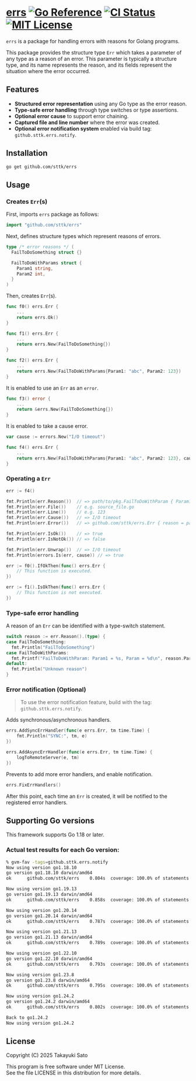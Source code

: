 # [errs][repo-url] [![Go Reference][pkg-dev-img]][pkg-dev-url] [![CI Status][ci-img]][ci-url] [![MIT License][mit-img]][mit-url]

`errs` is a package for handling errors with reasons for Golang programs.

This package provides the structure type `Err` which takes a parameter of any type as a reason of an error. 
This parameter is typically a structure type, and its name represents the reason, and its fields represent the situation where the error occurred.

## Features

- **Structured error representation** using any Go type as the error reason.
- **Type-safe error handling** through type switches or type assertions.
- **Optional error cause** to support error chaining.
- **Captured file and line number** where the error was created.
- **Optional error notification system** enabled via build tag: `github.sttk.errs.notify`.

## Installation

```sh
go get github.com/sttk/errs
```

## Usage

### Creates `Err`(s)

First, imports `errs` package as follows:

```go
import "github.com/sttk/errs"
```

Next, defines structure types which represent reasons of errors.

```go
type /* error reasons */ (
  FailToDoSomething struct {}

  FailToDoWithParams struct {
    Param1 string,
    Param2 int,
  }
)
```

Then, creates `Err`(s).

```go
func f0() errs.Err {
    ...
    return errs.Ok()
}
```

```go
func f1() errs.Err {
    ...
    return errs.New(FailToDoSomething{})
}

func f2() errs.Err {
    ...
    return errs.New(FailToDoWithParams{Param1: "abc", Param2: 123})
}
```

It is enabled to use an `Err` as an `error`.

```go
func f3() error {
    ...
    return &errs.New(FailToDoSomething{})
}
```

It is enabled to take a cause error.

```go
var cause := errors.New("I/O timeout")

func f4() errs.Err {
    ...
    return errs.New(FailToDoWithParams{Param1: "abc", Param2: 123}, cause)
}
```

### Operating a `Err`

```go
err := f4()

fmt.Println(err.Reason())  // => path/to/pkg.FailToDoWithParam { Param1: abc, Param2: 123 }
fmt.Println(err.File())    // e.g. source_file.go
fmt.Println(err.Line())    // e.g. 123
fmt.Println(err.Cause())   // => I/O timeout
fmt.Println(err.Error())   // => github.com/sttk/errs.Err { reason = path/to/pkg.FailToDoWithParam { Param1: abc, Param2: 123 }, file = source_file.go, line = 123, cause = I/O timeout }

fmt.Println(err.IsOk())    // => true
fmt.Println(err.IsNotOk()) // => false

fmt.Println(err.Unwrap())  // => I/O timeout
fmt.Println(errors.Is(err, cause)) // => true
```
```go
err := f0().IfOkThen(func() errs.Err {
    // This function is executed.
})
```
```go
err := f1().IsOkThen(func() errs.Err {
    // This function is not executed.
})
```

### Type-safe error handling

A reason of an `Err` can be identified with a type-switch statement.

```go
switch reason := err.Reason().(type) {
case FailToDoSomething:
  fmt.Println("FailToDoSomething")
case FailToDoWithParams:
  fmt.Printf("FailToDoWithParam: Param1 = %s, Param = %d\n", reason.Param1, reason.Param2)
default:
  fmt.Println("Unknown reason")
}
```

### Error notification (Optional)

> To use the error notification feature, build with the tag: `github.sttk.errs.notify`.

Adds synchronous/asynchronous handlers.

```go
errs.AddSyncErrHandler(func(e errs.Err, tm time.Time) {
    fmt.Println("SYNC:", tm, e)
})

errs.AddAsyncErrHandler(func(e errs.Err, tm time.Time) {
    logToRemoteServer(e, tm)
})
```

Prevents to add more error handlers, and enable notification.

```go
errs.FixErrHandlers()
```

After this point, each time an `Err` is created, it will be notified to the registered error handlers.

## Supporting Go versions

This framework supports Go 1.18 or later.

### Actual test results for each Go version:

```sh
% gvm-fav -tags=github.sttk.errs.notify
Now using version go1.18.10
go version go1.18.10 darwin/amd64
ok  	github.com/sttk/errs	0.804s	coverage: 100.0% of statements

Now using version go1.19.13
go version go1.19.13 darwin/amd64
ok  	github.com/sttk/errs	0.858s	coverage: 100.0% of statements

Now using version go1.20.14
go version go1.20.14 darwin/amd64
ok  	github.com/sttk/errs	0.787s	coverage: 100.0% of statements

Now using version go1.21.13
go version go1.21.13 darwin/amd64
ok  	github.com/sttk/errs	0.789s	coverage: 100.0% of statements

Now using version go1.22.10
go version go1.22.10 darwin/amd64
ok  	github.com/sttk/errs	0.793s	coverage: 100.0% of statements

Now using version go1.23.8
go version go1.23.8 darwin/amd64
ok  	github.com/sttk/errs	0.795s	coverage: 100.0% of statements

Now using version go1.24.2
go version go1.24.2 darwin/amd64
ok  	github.com/sttk/errs	0.802s	coverage: 100.0% of statements

Back to go1.24.2
Now using version go1.24.2
```

## License

Copyright (C) 2025 Takayuki Sato

This program is free software under MIT License.<br>
See the file LICENSE in this distribution for more details.


[repo-url]: https://github.com/sttk/errs
[pkg-dev-img]: https://pkg.go.dev/badge/github.com/sttk/errs.svg
[pkg-dev-url]: https://pkg.go.dev/github.com/sttk/errs
[ci-img]: https://github.com/sttk/errs/actions/workflows/go.yml/badge.svg
[ci-url]: https://github.com/sttk/errs/actions?query=branch%3Amain
[mit-img]: https://img.shields.io/badge/license-MIT-green.svg
[mit-url]: https://opensource.org/licenses/MIT
